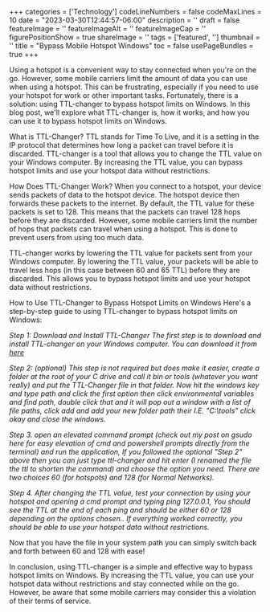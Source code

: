 ﻿+++
categories = ['Technology']
codeLineNumbers = false
codeMaxLines = 10
date = "2023-03-30T12:44:57-06:00"
description = ''
draft = false
featureImage = ''
featureImageAlt = ''
featureImageCap = ''
figurePositionShow = true
shareImage = ''
tags = ['featured', '']
thumbnail = ''
title = "Bypass Mobile Hotspot Windows"
toc = false
usePageBundles = true
+++

Using a hotspot is a convenient way to stay connected when you're on the go. However, some mobile carriers limit the amount of data you can use when using a hotspot. This can be frustrating, especially if you need to use your hotspot for work or other important tasks. Fortunately, there is a solution: using TTL-changer to bypass hotspot limits on Windows. In this blog post, we'll explore what TTL-changer is, how it works, and how you can use it to bypass hotspot limits on Windows.

What is TTL-Changer?
TTL stands for Time To Live, and it is a setting in the IP protocol that determines how long a packet can travel before it is discarded. TTL-changer is a tool that allows you to change the TTL value on your Windows computer. By increasing the TTL value, you can bypass hotspot limits and use your hotspot data without restrictions.

How Does TTL-Changer Work?
When you connect to a hotspot, your device sends packets of data to the hotspot device. The hotspot device then forwards these packets to the internet. By default, the TTL value for these packets is set to 128. This means that the packets can travel 128 hops before they are discarded. However, some mobile carriers limit the number of hops that packets can travel when using a hotspot. This is done to prevent users from using too much data.

TTL-changer works by lowering the TTL value for packets sent from your Windows computer. By lowering the TTL value, your packets will be able to travel less hops (in this case between 60 and 65 TTL) before they are discarded. This allows you to bypass hotspot limits and use your hotspot data without restrictions.

How to Use TTL-Changer to Bypass Hotspot Limits on Windows
Here's a step-by-step guide to using TTL-changer to bypass hotspot limits on Windows:

*Step 1: Download and Install TTL-Changer
The first step is to download and install TTL-changer on your Windows computer. You can download it from [here](https://github.com/AzimsTech/TTL-Changer)*

*Step 2: (optional) This step is not required but does make it easier, create a folder at the root of your C drive and call it bin or tools (whatever you want really) and put the TTL-Changer file in that folder. Now hit the windows key and type path and click the first option then click environmental variables and find path, double click that and it will pop out a window with a list of file paths, click add and add your new folder path their I.E. "C:\tools" click okay and close the windows.*

*Step 3. open an elevated command prompt (check out my post on gsudo here for easy elevation of cmd and powershell prompts directly from the terminal) and run the application, If you followed the optional "Step 2" above then you can just type ttl-changer and hit enter (I renamed the file the ttl to shorten the command) and choose the option you need. There are two choices 60 (for hotspots) and 128 (for Normal Networks).*

*Step 4. After changing the TTL value, test your connection by using your hotspot and opening a cmd prompt and typing ping 127.0.0.1, You should see the TTL at the end of each ping and should be either 60 or 128 depending on the options chosen.. If everything worked correctly, you should be able to use your hotspot data without restrictions.*

Now that you have the file in your system path you can simply switch back and forth between 60 and 128 with ease!

In conclusion, using TTL-changer is a simple and effective way to bypass hotspot limits on Windows. By increasing the TTL value, you can use your hotspot data without restrictions and stay connected while on the go. However, be aware that some mobile carriers may consider this a violation of their terms of service.

